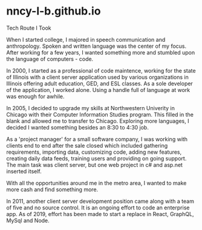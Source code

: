 # nncy-l-b.github.io
Tech Route I Took

When I started college, I majored in speech communication and anthropology. Spoken and written language was the center of my focus. After working for a few years, I wanted something more and stumbled upon the language of computers - code.

In 2000, I started as a professional of code maintence, working for the state of Illinois with a client server application used by various organizations in Illinois offering adult education, GED, and ESL classes. As a sole developer of the application, I worked alone. Using a handle full of language at work was enough for awhile.

In 2005, I decided to upgrade my skills at Northwestern Univerity in Chicago with their Computer Information Studies program. This filled in the blank and allowed me to transfer to Chicago. Exploring more languages, I decided I wanted something besides an 8:30 to 4:30 job.

As a 'project manager' for a small software company, I was working with clients end to end after the sale closed which included gathering requirements, importing data, customizing code, adding new features, creating daily data feeds, training users and providing on going support. The main task was client server, but one web project in c# and asp.net inserted itself.

With all the opportunities around me in the metro area, I wanted to make more cash and find something more.

In 2011, another client server development position came along with a team of five and no source control. It is an ongoing effort to code an enterprise app. As of 2019, effort has been made to start a replace in React, GraphQL, MySql and Node.
